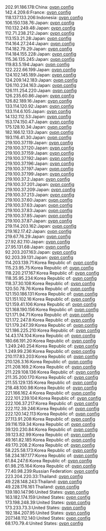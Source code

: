 202.91.186.178:China: [ovpn config](vpn/202_91_186_178.ovpn)  
142.4.209.6:France: [ovpn config](vpn/142_4_209_6.ovpn)  
118.137.133.206:Indonesia: [ovpn config](vpn/118_137_133_206.ovpn)  
106.150.138.76:Japan: [ovpn config](vpn/106_150_138_76.ovpn)  
110.132.249.48:Japan: [ovpn config](vpn/110_132_249_48.ovpn)  
112.71.238.212:Japan: [ovpn config](vpn/112_71_238_212.ovpn)  
113.153.21.28:Japan: [ovpn config](vpn/113_153_21_28.ovpn)  
114.164.27.244:Japan: [ovpn config](vpn/114_164_27_244.ovpn)  
114.182.79.29:Japan: [ovpn config](vpn/114_182_79_29.ovpn)  
114.184.155.228:Japan: [ovpn config](vpn/114_184_155_228.ovpn)  
115.36.135.245:Japan: [ovpn config](vpn/115_36_135_245.ovpn)  
119.83.5.194:Japan: [ovpn config](vpn/119_83_5_194.ovpn)  
122.222.66.199:Japan: [ovpn config](vpn/122_222_66_199.ovpn)  
124.102.145.189:Japan: [ovpn config](vpn/124_102_145_189.ovpn)  
124.209.142.183:Japan: [ovpn config](vpn/124_209_142_183.ovpn)  
126.110.234.163:Japan: [ovpn config](vpn/126_110_234_163.ovpn)  
126.111.254.220:Japan: [ovpn config](vpn/126_111_254_220.ovpn)  
126.235.60.86:Japan: [ovpn config](vpn/126_235_60_86.ovpn)  
126.82.189.16:Japan: [ovpn config](vpn/126_82_189_16.ovpn)  
133.114.120.92:Japan: [ovpn config](vpn/133_114_120_92.ovpn)  
133.114.6.105:Japan: [ovpn config](vpn/133_114_6_105.ovpn)  
14.132.112.53:Japan: [ovpn config](vpn/14_132_112_53.ovpn)  
153.174.150.47:Japan: [ovpn config](vpn/153_174_150_47.ovpn)  
175.128.10.34:Japan: [ovpn config](vpn/175_128_10_34.ovpn)  
182.166.12.133:Japan: [ovpn config](vpn/182_166_12_133.ovpn)  
193.116.41.30:Japan: [ovpn config](vpn/193_116_41_30.ovpn)  
219.100.37.119:Japan: [ovpn config](vpn/219_100_37_119.ovpn)  
219.100.37.120:Japan: [ovpn config](vpn/219_100_37_120.ovpn)  
219.100.37.159:Japan: [ovpn config](vpn/219_100_37_159.ovpn)  
219.100.37.192:Japan: [ovpn config](vpn/219_100_37_192.ovpn)  
219.100.37.196:Japan: [ovpn config](vpn/219_100_37_196.ovpn)  
219.100.37.197:Japan: [ovpn config](vpn/219_100_37_197.ovpn)  
219.100.37.199:Japan: [ovpn config](vpn/219_100_37_199.ovpn)  
219.100.37.2:Japan: [ovpn config](vpn/219_100_37_2.ovpn)  
219.100.37.201:Japan: [ovpn config](vpn/219_100_37_201.ovpn)  
219.100.37.209:Japan: [ovpn config](vpn/219_100_37_209.ovpn)  
219.100.37.213:Japan: [ovpn config](vpn/219_100_37_213.ovpn)  
219.100.37.60:Japan: [ovpn config](vpn/219_100_37_60.ovpn)  
219.100.37.63:Japan: [ovpn config](vpn/219_100_37_63.ovpn)  
219.100.37.83:Japan: [ovpn config](vpn/219_100_37_83.ovpn)  
219.100.37.85:Japan: [ovpn config](vpn/219_100_37_85.ovpn)  
219.100.37.87:Japan: [ovpn config](vpn/219_100_37_87.ovpn)  
219.114.203.162:Japan: [ovpn config](vpn/219_114_203_162.ovpn)  
219.162.17.42:Japan: [ovpn config](vpn/219_162_17_42.ovpn)  
219.67.76.29:Japan: [ovpn config](vpn/219_67_76_29.ovpn)  
27.92.82.110:Japan: [ovpn config](vpn/27_92_82_110.ovpn)  
27.95.131.68:Japan: [ovpn config](vpn/27_95_131_68.ovpn)  
92.203.207.163:Japan: [ovpn config](vpn/92_203_207_163.ovpn)  
92.203.39.131:Japan: [ovpn config](vpn/92_203_39_131.ovpn)  
114.203.139.71:Korea Republic of: [ovpn config](vpn/114_203_139_71.ovpn)  
115.23.95.75:Korea Republic of: [ovpn config](vpn/115_23_95_75.ovpn)  
118.220.217.167:Korea Republic of: [ovpn config](vpn/118_220_217_167.ovpn)  
118.35.95.234:Korea Republic of: [ovpn config](vpn/118_35_95_234.ovpn)  
118.37.30.108:Korea Republic of: [ovpn config](vpn/118_37_30_108.ovpn)  
120.50.78.76:Korea Republic of: [ovpn config](vpn/120_50_78_76.ovpn)  
121.150.186.131:Korea Republic of: [ovpn config](vpn/121_150_186_131.ovpn)  
121.151.102.16:Korea Republic of: [ovpn config](vpn/121_151_102_16.ovpn)  
121.159.41.106:Korea Republic of: [ovpn config](vpn/121_159_41_106.ovpn)  
121.168.190.156:Korea Republic of: [ovpn config](vpn/121_168_190_156.ovpn)  
121.171.94.71:Korea Republic of: [ovpn config](vpn/121_171_94_71.ovpn)  
121.172.247.8:Korea Republic of: [ovpn config](vpn/121_172_247_8.ovpn)  
121.179.247.39:Korea Republic of: [ovpn config](vpn/121_179_247_39.ovpn)  
121.186.225.210:Korea Republic of: [ovpn config](vpn/121_186_225_210.ovpn)  
14.43.174.104:Korea Republic of: [ovpn config](vpn/14_43_174_104.ovpn)  
180.66.191.20:Korea Republic of: [ovpn config](vpn/180_66_191_20.ovpn)  
1.249.240.254:Korea Republic of: [ovpn config](vpn/1_249_240_254.ovpn)  
1.249.99.236:Korea Republic of: [ovpn config](vpn/1_249_99_236.ovpn)  
210.117.83.203:Korea Republic of: [ovpn config](vpn/210_117_83_203.ovpn)  
210.126.3.16:Korea Republic of: [ovpn config](vpn/210_126_3_16.ovpn)  
211.208.169.2:Korea Republic of: [ovpn config](vpn/211_208_169_2.ovpn)  
211.229.108.136:Korea Republic of: [ovpn config](vpn/211_229_108_136.ovpn)  
211.35.200.170:Korea Republic of: [ovpn config](vpn/211_35_200_170.ovpn)  
211.55.129.135:Korea Republic of: [ovpn config](vpn/211_55_129_135.ovpn)  
218.48.100.98:Korea Republic of: [ovpn config](vpn/218_48_100_98.ovpn)  
221.166.162.4:Korea Republic of: [ovpn config](vpn/221_166_162_4.ovpn)  
222.101.239.104:Korea Republic of: [ovpn config](vpn/222_101_239_104.ovpn)  
222.106.37.217:Korea Republic of: [ovpn config](vpn/222_106_37_217.ovpn)  
222.112.39.246:Korea Republic of: [ovpn config](vpn/222_112_39_246.ovpn)  
222.120.142.113:Korea Republic of: [ovpn config](vpn/222_120_142_113.ovpn)  
27.113.91.208:Korea Republic of: [ovpn config](vpn/27_113_91_208.ovpn)  
39.116.159.34:Korea Republic of: [ovpn config](vpn/39_116_159_34.ovpn)  
39.120.230.84:Korea Republic of: [ovpn config](vpn/39_120_230_84.ovpn)  
39.123.82.99:Korea Republic of: [ovpn config](vpn/39_123_82_99.ovpn)  
49.161.82.185:Korea Republic of: [ovpn config](vpn/49_161_82_185.ovpn)  
49.170.208.2:Korea Republic of: [ovpn config](vpn/49_170_208_2.ovpn)  
58.225.58.173:Korea Republic of: [ovpn config](vpn/58_225_58_173.ovpn)  
58.234.187.177:Korea Republic of: [ovpn config](vpn/58_234_187_177.ovpn)  
61.84.247.6:Korea Republic of: [ovpn config](vpn/61_84_247_6.ovpn)  
61.98.215.164:Korea Republic of: [ovpn config](vpn/61_98_215_164.ovpn)  
77.40.98.239:Russian Federation: [ovpn config](vpn/77_40_98_239.ovpn)  
223.204.220.33:Thailand: [ovpn config](vpn/223_204_220_33.ovpn)  
49.228.148.243:Thailand: [ovpn config](vpn/49_228_148_243.ovpn)  
49.228.176.161:Thailand: [ovpn config](vpn/49_228_176_161.ovpn)  
139.180.147.96:United States: [ovpn config](vpn/139_180_147_96.ovpn)  
163.182.174.159:United States: [ovpn config](vpn/163_182_174_159.ovpn)  
173.198.248.39:United States: [ovpn config](vpn/173_198_248_39.ovpn)  
173.233.73.3:United States: [ovpn config](vpn/173_233_73_3.ovpn)  
192.184.207.95:United States: [ovpn config](vpn/192_184_207_95.ovpn)  
207.148.112.140:United States: [ovpn config](vpn/207_148_112_140.ovpn)  
68.170.79.4:United States: [ovpn config](vpn/68_170_79_4.ovpn)  
